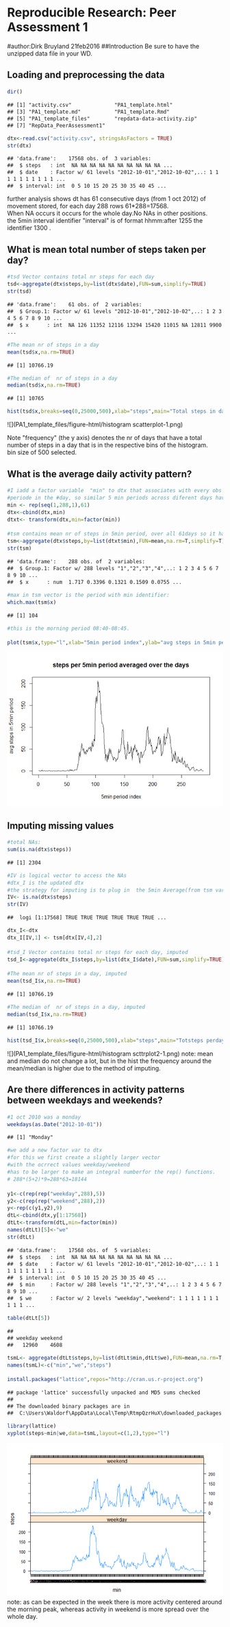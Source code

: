 # Reproducible Research: Peer Assessment 1

#author:Dirk Bruyland 21feb2016
##Introduction
Be sure to have the unzipped data file in your WD.



## Loading and preprocessing the data

```r
dir()
```

```
## [1] "activity.csv"              "PA1_template.html"        
## [3] "PA1_template.md"           "PA1_template.Rmd"         
## [5] "PA1_template_files"        "repdata-data-activity.zip"
## [7] "RepData_PeerAssessment1"
```

```r
dtx<-read.csv("activity.csv", stringsAsFactors = TRUE)
str(dtx)
```

```
## 'data.frame':	17568 obs. of  3 variables:
##  $ steps   : int  NA NA NA NA NA NA NA NA NA NA ...
##  $ date    : Factor w/ 61 levels "2012-10-01","2012-10-02",..: 1 1 1 1 1 1 1 1 1 1 ...
##  $ interval: int  0 5 10 15 20 25 30 35 40 45 ...
```
further analysis shows dt has 61 consecutive days (from 1 oct 2012)
of movement stored, for each day 288 rows 61*288=17568.  
When NA occurs it occurs for the whole day.No NAs in other positions.  
the 5min interval identifier "interval" is of format hhmm:after 1255 the identifier 1300 .


## What is mean total number of steps taken per day?

```r
#tsd Vector contains total nr steps for each day
tsd<-aggregate(dtx$steps,by=list(dtx$date),FUN=sum,simplify=TRUE)
str(tsd)
```

```
## 'data.frame':	61 obs. of  2 variables:
##  $ Group.1: Factor w/ 61 levels "2012-10-01","2012-10-02",..: 1 2 3 4 5 6 7 8 9 10 ...
##  $ x      : int  NA 126 11352 12116 13294 15420 11015 NA 12811 9900 ...
```

```r
#The mean nr of steps in a day
mean(tsd$x,na.rm=TRUE)
```

```
## [1] 10766.19
```

```r
#The median of  nr of steps in a day
median(tsd$x,na.rm=TRUE)
```

```
## [1] 10765
```


```r
hist(tsd$x,breaks=seq(0,25000,500),xlab="steps",main="Total steps in day, histogram")
```

![](PA1_template_files/figure-html/histogram scatterplot-1.png)
  
    
      
      
Note "frequency" (the y axis) denotes the nr of days that have a total number of steps in a day that is in the respective bins of the histogram.  
bin size of 500 selected.

## What is the average daily activity pattern?

```r
#I iadd a factor variable  "min" to dtx that associates with every obs "the"" 5 minute   
#periode in the #day, so similar 5 min periods across diferent days have same "min".
min <- rep(seq(1,288,1),61)
dtx<-cbind(dtx,min)
dtxt<- transform(dtx,min=factor(min))

#tsm contains mean nr of steps in 5min period, over all 61days so it has length 288. 
tsm<-aggregate(dtx$steps,by=list(dtxt$min),FUN=mean,na.rm=T,simplify=T)
str(tsm)
```

```
## 'data.frame':	288 obs. of  2 variables:
##  $ Group.1: Factor w/ 288 levels "1","2","3","4",..: 1 2 3 4 5 6 7 8 9 10 ...
##  $ x      : num  1.717 0.3396 0.1321 0.1509 0.0755 ...
```

```r
#max in tsm vector is the period with min identifier:
which.max(tsm$x)
```

```
## [1] 104
```

```r
#this is the morning period 08:40-08:45.

plot(tsm$x,type="l",xlab="5min period index",ylab="avg steps in 5min period",main="steps per 5min period averaged over the days")
```

![](PA1_template_files/figure-html/unnamed-chunk-3-1.png)
 


## Imputing missing values

```r
#total NAs:
sum(is.na(dtx$steps))
```

```
## [1] 2304
```

```r
#IV is logical vector to access the NAs
#dtx_I is the updated dtx
#the strategy for imputing is to plug in  the 5min Average(from tsm variable) when 5min=NA
IV<- is.na(dtx$steps)
str(IV)
```

```
##  logi [1:17568] TRUE TRUE TRUE TRUE TRUE TRUE ...
```

```r
dtx_I<-dtx
dtx_I[IV,1] <- tsm[dtx[IV,4],2]

#tsd_I Vector contains total nr steps for each day, imputed
tsd_I<-aggregate(dtx_I$steps,by=list(dtx_I$date),FUN=sum,simplify=TRUE)

#The mean nr of steps in a day, imputed
mean(tsd_I$x,na.rm=TRUE)
```

```
## [1] 10766.19
```

```r
#The median of  nr of steps in a day, imputed
median(tsd_I$x,na.rm=TRUE)
```

```
## [1] 10766.19
```


```r
hist(tsd_I$x,breaks=seq(0,25000,500),xlab="steps",main="Totsteps perday,imputed histogram")
```

![](PA1_template_files/figure-html/histogram scttrplot2-1.png)
note: mean and median do not change a lot, but in the hist the frequency around the mean/median is higher due to the method of imputing.


## Are there differences in activity patterns between weekdays and weekends?



```r
#1 oct 2010 was a monday
weekdays(as.Date("2012-10-01"))
```

```
## [1] "Monday"
```

```r
#we add a new factor var to dtx  
#for this we first create a slightly larger vector 
#with the ocrrect values weekday/weekend
#has to be larger to make an integral numberfor the rep() functions.
# 288*(5+2)*9=288*63=18144

y1<-c(rep(rep("weekday",288),5))
y2<-c(rep(rep("weekend",288),2))
y<-rep(c(y1,y2),9)
dtL<-cbind(dtx,y[1:17568])
dtLt<-transform(dtL,min=factor(min))
names(dtLt)[5]<-"we"
str(dtLt)
```

```
## 'data.frame':	17568 obs. of  5 variables:
##  $ steps   : int  NA NA NA NA NA NA NA NA NA NA ...
##  $ date    : Factor w/ 61 levels "2012-10-01","2012-10-02",..: 1 1 1 1 1 1 1 1 1 1 ...
##  $ interval: int  0 5 10 15 20 25 30 35 40 45 ...
##  $ min     : Factor w/ 288 levels "1","2","3","4",..: 1 2 3 4 5 6 7 8 9 10 ...
##  $ we      : Factor w/ 2 levels "weekday","weekend": 1 1 1 1 1 1 1 1 1 1 ...
```

```r
table(dtLt[5])
```

```
## 
## weekday weekend 
##   12960    4608
```

```r
tsmL<- aggregate(dtLt$steps,by=list(dtLt$min,dtLt$we),FUN=mean,na.rm=T,simplify=T)
names(tsmL)<-c("min","we","steps")

install.packages("lattice",repos="http://cran.us.r-project.org")
```

```
## package 'lattice' successfully unpacked and MD5 sums checked
## 
## The downloaded binary packages are in
## 	C:\Users\Waldorf\AppData\Local\Temp\RtmpQzrHuX\downloaded_packages
```

```r
library(lattice)
xyplot(steps~min|we,data=tsmL,layout=c(1,2),type="l")
```

![](PA1_template_files/figure-html/unnamed-chunk-5-1.png)
note: as can be expected in the week there is more activity centered around the morning peak, whereas activity in weekend is more spread over the whole day. 

